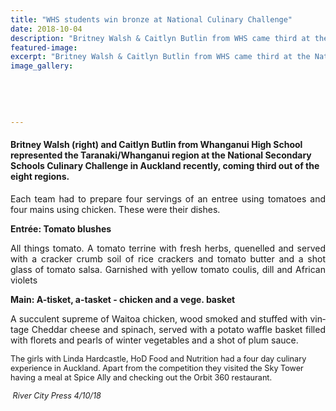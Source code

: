 ```yaml
---
title: "WHS students win bronze at National Culinary Challenge"
date: 2018-10-04
description: "Britney Walsh & Caitlyn Butlin from WHS came third at the National Secondary Schools Culinary Challenge in Auckland..."
featured-image: 
excerpt: "Britney Walsh & Caitlyn Butlin from WHS came third at the National Secondary Schools Culinary Challenge in Auckland recently."
image_gallery:
	
	
	
	
	
---
```


<h4><span style="text-align: justify;">Britney Walsh (right) and&nbsp;</span><span style="text-align: justify;">Caitlyn Butlin</span><span style="text-align: justify;">&nbsp;</span><span style="text-align: justify;">from Whanganui High School represented the Taranaki/Whanganui region at the National Secondary Schools Culinary Challenge in Auckland recently, coming third out of the eight regions.</span></h4>
<p class="BasicParagraph" style="text-align: justify;"><span class="CharacterStyle1"><span lang="EN-GB">Each team had to prepare four servings of an entree using tomatoes and four mains using chicken. These were their dishes.</span></span></p>
<p class="BasicParagraph" style="text-align: justify;"><span class="CharacterStyle1"><strong><span lang="EN-GB">Entr&eacute;e: Tomato blushes</span></strong></span></p>
<p class="BasicParagraph" style="text-align: justify;"><span class="CharacterStyle1"><span lang="EN-GB">All things tomato. A tomato terrine with fresh herbs, quenelled and served with a cracker crumb soil of rice crackers and tomato butter and a shot glass of tomato salsa. Garnished with yellow tomato coulis, dill and African violets</span></span></p>
<p class="BasicParagraph" style="text-align: justify;"><span class="CharacterStyle1"><strong><span lang="EN-GB">Main: A-tisket, a-tasket - chicken and a vege. basket</span></strong></span></p>
<p class="BasicParagraph" style="text-align: justify;"><span class="CharacterStyle1"><span lang="EN-GB">A succulent supreme of Waitoa chicken, wood smoked and stuffed with vintage Cheddar cheese and spinach, served with a potato waffle basket filled with florets and pearls of winter vegetables and a shot of plum sauce.</span></span></p>
<p class="MsoNormal"><span class="CharacterStyle1"><span style="font-size: 9.5pt;">The girls with Linda Hardcastle, HoD Food and Nutrition had a four day culinary experience in Auckland. Apart from the competition they visited the Sky Tower having a meal at Spice Ally and checking out the Orbit 360 restaurant.</span></span></p>
<p class="MsoNormal"><em><span class="CharacterStyle1"><span style="font-size: 9.5pt;">&nbsp;River City Press 4/10/18</span></span></em></p>


